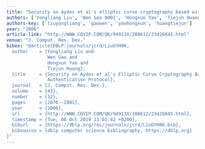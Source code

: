 ```yaml
---
title: "Security on Aydos et al's elliptic curve cryptography based wireless authentication protocol."
authors: ['Yongliang Liu', 'Wen Gao 0001', 'Hongxun Yao', 'Tiejun Huang']
authors-key: ['liuyongliang', 'gaowen', 'yaohongxun', 'huangtiejun']
year: "2006"
article-link: "http://WWW.CQVIP.COM/QK/94913X/200612/23426045.html"
venue: "J. Comput. Res. Dev."
bibex: "@article{DBLP:journals/jcrd/LiuGYH06,
  author    = {Yongliang Liu and
               Wen Gao and
               Hongxun Yao and
               Tiejun Huang},
  title     = {Security on Aydos et al's Elliptic Curve Cryptography Based Wireless
               Authentication Protocol},
  journal   = {J. Comput. Res. Dev.},
  volume    = {43},
  number    = {12},
  pages     = {2076--2081},
  year      = {2006},
  url       = {http://WWW.CQVIP.COM/QK/94913X/200612/23426045.html},
  timestamp = {Tue, 08 Oct 2019 13:01:42 +0200},
  biburl    = {https://dblp.org/rec/journals/jcrd/LiuGYH06.bib},
  bibsource = {dblp computer science bibliography, https://dblp.org}
}"
---
```

